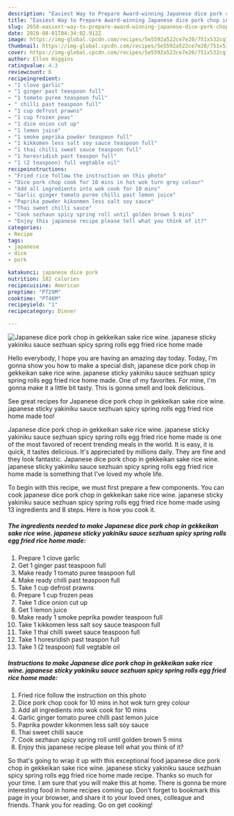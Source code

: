 ```yaml
---
description: "Easiest Way to Prepare Award-winning Japanese dice pork chop in gekkeikan sake rice wine. japanese sticky yakiniku sauce sezhuan spicy spring rolls egg fried rice home made"
title: "Easiest Way to Prepare Award-winning Japanese dice pork chop in gekkeikan sake rice wine. japanese sticky yakiniku sauce sezhuan spicy spring rolls egg fried rice home made"
slug: 2658-easiest-way-to-prepare-award-winning-japanese-dice-pork-chop-in-gekkeikan-sake-rice-wine-japanese-sticky-yakiniku-sauce-sezhuan-spicy-spring-rolls-egg-fried-rice-home-made
date: 2020-08-01T04:34:02.912Z
image: https://img-global.cpcdn.com/recipes/5e5592a522ce7e20/751x532cq70/japanese-dice-pork-chop-in-gekkeikan-sake-rice-wine-japanese-sticky-yakiniku-sauce-sezhuan-spicy-sp-recipe-main-photo.jpg
thumbnail: https://img-global.cpcdn.com/recipes/5e5592a522ce7e20/751x532cq70/japanese-dice-pork-chop-in-gekkeikan-sake-rice-wine-japanese-sticky-yakiniku-sauce-sezhuan-spicy-sp-recipe-main-photo.jpg
cover: https://img-global.cpcdn.com/recipes/5e5592a522ce7e20/751x532cq70/japanese-dice-pork-chop-in-gekkeikan-sake-rice-wine-japanese-sticky-yakiniku-sauce-sezhuan-spicy-sp-recipe-main-photo.jpg
author: Ellen Higgins
ratingvalue: 4.3
reviewcount: 6
recipeingredient:
- "1 clove garlic"
- "1 ginger past teaspoon full"
- "1 tomato puree teaspoon full"
- " chilli past teaspoon full"
- "1 cup defrost prawns"
- "1 cup frozen peas"
- "1 dice onion cut up"
- "1 lemon juice"
- "1 smoke peprika powder teaspoon full"
- "1 kikkomen less salt soy sauce teaspoon full"
- "1 thai chilli sweet sauce teaspoon full"
- "1 horesridish past teaspon full"
- "1 (2 teaspoon) full vegtable oil"
recipeinstructions:
- "Fried rice follow the instruction on this photo"
- "Dice pork chop cook for 10 mins in hot wok turn grey colour"
- "Add all ingredients into wok cook for 10 mins"
- "Garlic ginger tomato puree chilli past lemon juice"
- "Paprika powder kikonmen less salt soy sauce"
- "Thai sweet chilli sauce"
- "Cook sezhaun spicy spring roll until golden brown 5 mins"
- "Enjoy this japanese recipe please tell what you think of it?"
categories:
- Recipe
tags:
- japanese
- dice
- pork

katakunci: japanese dice pork 
nutrition: 182 calories
recipecuisine: American
preptime: "PT29M"
cooktime: "PT46M"
recipeyield: "1"
recipecategory: Dinner

---
```



![Japanese dice pork chop in gekkeikan sake rice wine. japanese sticky yakiniku sauce sezhuan spicy spring rolls egg fried rice home made](https://img-global.cpcdn.com/recipes/5e5592a522ce7e20/751x532cq70/japanese-dice-pork-chop-in-gekkeikan-sake-rice-wine-japanese-sticky-yakiniku-sauce-sezhuan-spicy-sp-recipe-main-photo.jpg)

Hello everybody, I hope you are having an amazing day today. Today, I'm gonna show you how to make a special dish, japanese dice pork chop in gekkeikan sake rice wine. japanese sticky yakiniku sauce sezhuan spicy spring rolls egg fried rice home made. One of my favorites. For mine, I'm gonna make it a little bit tasty. This is gonna smell and look delicious.

See great recipes for Japanese dice pork chop in gekkeikan sake rice wine. japanese sticky yakiniku sauce sezhuan spicy spring rolls egg fried rice home made too!

Japanese dice pork chop in gekkeikan sake rice wine. japanese sticky yakiniku sauce sezhuan spicy spring rolls egg fried rice home made is one of the most favored of recent trending meals in the world. It is easy, it is quick, it tastes delicious. It's appreciated by millions daily. They are fine and they look fantastic. Japanese dice pork chop in gekkeikan sake rice wine. japanese sticky yakiniku sauce sezhuan spicy spring rolls egg fried rice home made is something that I've loved my whole life.


To begin with this recipe, we must first prepare a few components. You can cook japanese dice pork chop in gekkeikan sake rice wine. japanese sticky yakiniku sauce sezhuan spicy spring rolls egg fried rice home made using 13 ingredients and 8 steps. Here is how you cook it.

<!--inarticleads1-->

##### The ingredients needed to make Japanese dice pork chop in gekkeikan sake rice wine. japanese sticky yakiniku sauce sezhuan spicy spring rolls egg fried rice home made:

1. Prepare 1 clove garlic
1. Get 1 ginger past teaspoon full
1. Make ready 1 tomato puree teaspoon full
1. Make ready  chilli past teaspoon full
1. Take 1 cup defrost prawns
1. Prepare 1 cup frozen peas
1. Take 1 dice onion cut up
1. Get 1 lemon juice
1. Make ready 1 smoke peprika powder teaspoon full
1. Take 1 kikkomen less salt soy sauce teaspoon full
1. Take 1 thai chilli sweet sauce teaspoon full
1. Take 1 horesridish past teaspon full
1. Take 1 (2 teaspoon) full vegtable oil




<!--inarticleads2-->

##### Instructions to make Japanese dice pork chop in gekkeikan sake rice wine. japanese sticky yakiniku sauce sezhuan spicy spring rolls egg fried rice home made:

1. Fried rice follow the instruction on this photo
1. Dice pork chop cook for 10 mins in hot wok turn grey colour
1. Add all ingredients into wok cook for 10 mins
1. Garlic ginger tomato puree chilli past lemon juice
1. Paprika powder kikonmen less salt soy sauce
1. Thai sweet chilli sauce
1. Cook sezhaun spicy spring roll until golden brown 5 mins
1. Enjoy this japanese recipe please tell what you think of it?




So that's going to wrap it up with this exceptional food japanese dice pork chop in gekkeikan sake rice wine. japanese sticky yakiniku sauce sezhuan spicy spring rolls egg fried rice home made recipe. Thanks so much for your time. I am sure that you will make this at home. There is gonna be more interesting food in home recipes coming up. Don't forget to bookmark this page in your browser, and share it to your loved ones, colleague and friends. Thank you for reading. Go on get cooking!

